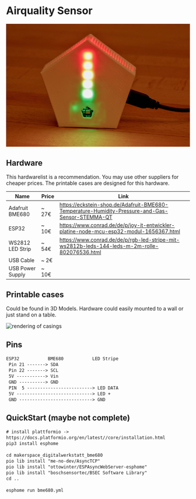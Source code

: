 # Airquality Sensor

![image of a sensor](https://github.com/harmoniemand/airquality/blob/main/assets/20201111-_K0A0501.jpg?raw=true)


## Hardware

This hardwarelist is a recommendation. You may use other suppliers for cheaper prices. The printable cases are designed for this hardware.


| Name              | Price | Link
| ----------------- | ----- | ---
| Adafruit BME680   | ~ 27€ | https://eckstein-shop.de/Adafruit-BME680-Temperature-Humidity-Pressure-and-Gas-Sensor-STEMMA-QT
| ESP32             | ~ 10€ | https://www.conrad.de/de/p/joy-it-entwickler-platine-node-mcu-esp32-modul-1656367.html
| WS2812 LED Strip  | ~ 54€ | https://www.conrad.de/de/p/rgb-led-stripe-mit-ws2812b-leds-144-leds-m-2m-rolle-802076536.html
| USB Cable         | ~  2€ |
| USB Power Supply  | ~ 10€ |


## Printable cases

Could be found in 3D Models. Hardware could easily mounted to a wall or just stand on a table.


![rendering of casings](https://github.com/harmoniemand/airquality/blob/main/assets/RenderingEnv_2020-Nov-12_05-47-15AM-000_CustomizedView1602486251_png.png)


## Pins
    
    ESP32           BME680           LED Stripe
     Pin 21 -------> SDA
     Pin 22 -------> SCL
     5V -----------> Vin
     GND ----------> GND
     PIN  5 -------------------------> LED DATA
     5V -----------------------------> LED +
     GND ----------------------------> GND


## QuickStart (maybe not complete)


    # install plattformio -> https://docs.platformio.org/en/latest//core/installation.html
    pip3 install esphome
    
    cd makerspace_digitalwerkstatt_bme680
    pio lib install "me-no-dev/AsyncTCP"
    pio lib install "ottowinter/ESPAsyncWebServer-esphome"
    pio lib install "boschsensortec/BSEC Software Library"
    cd ..
    
    esphome run bme680.yml
    
    

    
